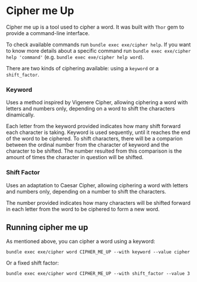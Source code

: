 # Cipher me Up

Cipher me up is a tool used to cipher a word. It was built with `Thor` gem to provide a command-line interface.

To check available commands run `bundle exec exe/cipher help`. If you want to know more details about a specific command run `bundle exec exe/cipher help 'command'` (e.g. `bundle exec exe/cipher help word`). 

There are two kinds of ciphering available: using a `keyword` or a `shift_factor`.

### Keyword

Uses a method inspired by Vigenere Cipher, allowing ciphering a word with letters and numbers only, depending on a word to shift the characters dinamically.

Each letter from the keyword provided indicates how many shift forward each character is taking. Keyword is used sequently, until it reaches the end of the word to be ciphered. To shift characters, there will be a comparion between the ordinal number from the character of keyword and the character to be shifted. The number resulted from this comparison is the amount of times the character in question will be shifted.  

### Shift Factor

Uses an adaptation to Caesar Cipher, allowing ciphering a word with letters and numbers only, depending on a number to shift the characters.

The number provided indicates how many characters will be shifted forward in each letter from the word to be ciphered to form a new word.


## Running cipher me up

As mentioned above, you can cipher a word using a keyword:

```
bundle exec exe/cipher word CIPHER_ME_UP --with keyword --value cipher
```

Or a fixed shift factor:

```
bundle exec exe/cipher word CIPHER_ME_UP --with shift_factor --value 3
```
